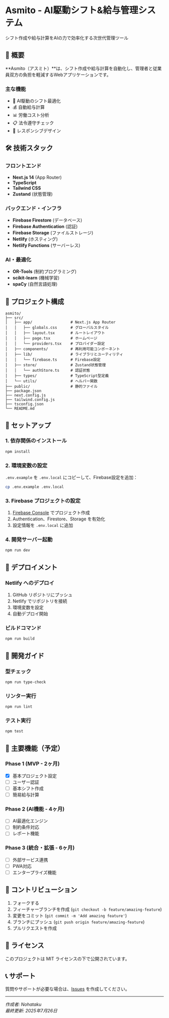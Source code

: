 # Asmito - AI駆動シフト&給与管理システム

シフト作成や給与計算をAIの力で効率化する次世代管理ツール

## 🚀 概要

**Asmito（アスミト）**は、シフト作成や給与計算を自動化し、管理者と従業員双方の負担を軽減するWebアプリケーションです。

### 主な機能
- 🤖 AI駆動のシフト最適化
- 💰 自動給与計算
- 📊 労働コスト分析
- 📋 法令遵守チェック
- 📱 レスポンシブデザイン

## 🛠 技術スタック

### フロントエンド
- **Next.js 14** (App Router)
- **TypeScript**
- **Tailwind CSS**
- **Zustand** (状態管理)

### バックエンド・インフラ
- **Firebase Firestore** (データベース)
- **Firebase Authentication** (認証)
- **Firebase Storage** (ファイルストレージ)
- **Netlify** (ホスティング)
- **Netlify Functions** (サーバーレス)

### AI・最適化
- **OR-Tools** (制約プログラミング)
- **scikit-learn** (機械学習)
- **spaCy** (自然言語処理)

## 📁 プロジェクト構成

```
asmito/
├── src/
│   ├── app/                 # Next.js App Router
│   │   ├── globals.css      # グローバルスタイル
│   │   ├── layout.tsx       # ルートレイアウト
│   │   ├── page.tsx         # ホームページ
│   │   └── providers.tsx    # プロバイダー設定
│   ├── components/          # 再利用可能コンポーネント
│   ├── lib/                 # ライブラリとユーティリティ
│   │   └── firebase.ts      # Firebase設定
│   ├── store/               # Zustand状態管理
│   │   └── authStore.ts     # 認証状態
│   ├── types/               # TypeScript型定義
│   └── utils/               # ヘルパー関数
├── public/                  # 静的ファイル
├── package.json
├── next.config.js
├── tailwind.config.js
├── tsconfig.json
└── README.md
```

## 🏁 セットアップ

### 1. 依存関係のインストール

```bash
npm install
```

### 2. 環境変数の設定

`.env.example` を `.env.local` にコピーして、Firebase設定を追加：

```bash
cp .env.example .env.local
```

### 3. Firebase プロジェクトの設定

1. [Firebase Console](https://console.firebase.google.com/) でプロジェクト作成
2. Authentication、Firestore、Storage を有効化
3. 設定情報を `.env.local` に追加

### 4. 開発サーバー起動

```bash
npm run dev
```

## 🚀 デプロイメント

### Netlify へのデプロイ

1. GitHub リポジトリにプッシュ
2. Netlify でリポジトリを接続
3. 環境変数を設定
4. 自動デプロイ開始

### ビルドコマンド
```bash
npm run build
```

## 📝 開発ガイド

### 型チェック
```bash
npm run type-check
```

### リンター実行
```bash
npm run lint
```

### テスト実行
```bash
npm test
```

## 🌟 主要機能（予定）

### Phase 1 (MVP - 2ヶ月)
- [x] 基本プロジェクト設定
- [ ] ユーザー認証
- [ ] 基本シフト作成
- [ ] 簡易給与計算

### Phase 2 (AI機能 - 4ヶ月)
- [ ] AI最適化エンジン
- [ ] 制約条件対応
- [ ] レポート機能

### Phase 3 (統合・拡張 - 6ヶ月)
- [ ] 外部サービス連携
- [ ] PWA対応
- [ ] エンタープライズ機能

## 🤝 コントリビューション

1. フォークする
2. フィーチャーブランチを作成 (`git checkout -b feature/amazing-feature`)
3. 変更をコミット (`git commit -m 'Add amazing feature'`)
4. ブランチにプッシュ (`git push origin feature/amazing-feature`)
5. プルリクエストを作成

## 📄 ライセンス

このプロジェクトは MIT ライセンスの下で公開されています。

## 📞 サポート

質問やサポートが必要な場合は、[Issues](https://github.com/nohataku/asmito/issues) を作成してください。

---

*作成者: Nohataku*  
*最終更新: 2025年7月26日*
